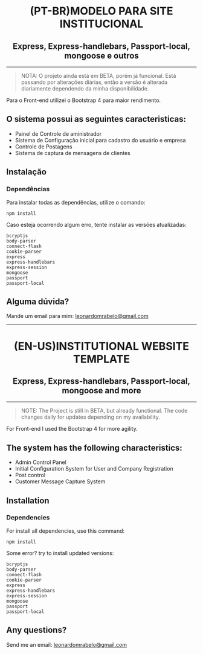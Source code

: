 <h1 align="center">(PT-BR)MODELO PARA SITE INSTITUCIONAL</h1>
<h2 align="center">Express, Express-handlebars, Passport-local, mongoose e outros</h2>
<hr>

> NOTA: O projeto ainda está em BETA, porém já funcional. Está passando por alterações diárias, então a versão é alterada diariamente dependendo da minha disponibilidade.

Para o Front-end utilizei o Bootstrap 4 para maior rendimento.

## O sistema possui as seguintes caracteristicas:
<ul>
  <li>Painel de Controle de aministrador</li>
  <li>Sistema de Configuração inicial para cadastro do usuário e empresa</li>
  <li>Controle de Postagens</li>
  <li>Sistema de captura de mensagens de clientes</li>
</ul>

## Instalação

### Dependências
Para instalar todas as dependências, utilize o comando:

    npm install
    
Caso esteja ocorrendo algum erro, tente instalar as versões atualizadas:

    bcryptjs
    body-parser
    connect-flash
    cookie-parser
    express
    express-handlebars
    express-session
    mongoose
    passport
    passport-local
     
## Alguma dúvida?
Mande um email para mim: leonardomrabelo@gmail.com



<hr>



<h1 align="center">(EN-US)INSTITUTIONAL WEBSITE TEMPLATE</h1>
<h2 align="center">Express, Express-handlebars, Passport-local, mongoose and more</h2>
<hr>

> NOTE: The Project is still in BETA, but already functional. The code changes daily for updates depending on my availability.

For Front-end I used the Bootstrap 4 for more agility.

## The system has the following characteristics:
<ul>
  <li>Admin Control Panel</li>
  <li>Initial Configuration System for User and Company Registration</li>
  <li>Post control</li>
  <li>Customer Message Capture System</li>
</ul>

## Installation

### Dependencies
For install all dependencies, use this command:

    npm install
    
Some error? try to install updated versions:

    bcryptjs
    body-parser
    connect-flash
    cookie-parser
    express
    express-handlebars
    express-session
    mongoose
    passport
    passport-local
    
## Any questions?
Send me an email: leonardomrabelo@gmail.com


